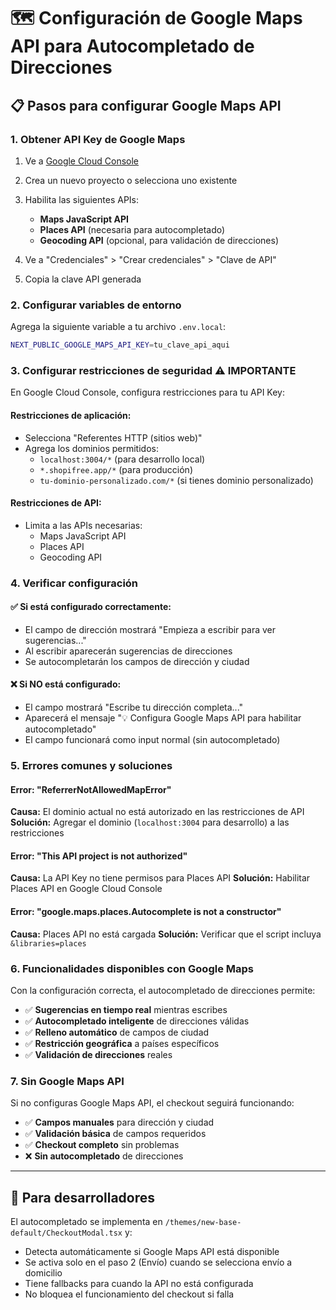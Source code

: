 # 🗺️ Configuración de Google Maps API para Autocompletado de Direcciones

## 📋 Pasos para configurar Google Maps API

### 1. Obtener API Key de Google Maps

1. Ve a [Google Cloud Console](https://console.cloud.google.com/)
2. Crea un nuevo proyecto o selecciona uno existente
3. Habilita las siguientes APIs:
   - **Maps JavaScript API**
   - **Places API** (necesaria para autocompletado)
   - **Geocoding API** (opcional, para validación de direcciones)

4. Ve a "Credenciales" > "Crear credenciales" > "Clave de API"
5. Copia la clave API generada

### 2. Configurar variables de entorno

Agrega la siguiente variable a tu archivo `.env.local`:

```bash
NEXT_PUBLIC_GOOGLE_MAPS_API_KEY=tu_clave_api_aqui
```

### 3. Configurar restricciones de seguridad ⚠️ IMPORTANTE

En Google Cloud Console, configura restricciones para tu API Key:

#### **Restricciones de aplicación:**
- Selecciona "Referentes HTTP (sitios web)"
- Agrega los dominios permitidos:
  - `localhost:3004/*` (para desarrollo local)
  - `*.shopifree.app/*` (para producción)
  - `tu-dominio-personalizado.com/*` (si tienes dominio personalizado)

#### **Restricciones de API:**
- Limita a las APIs necesarias:
  - Maps JavaScript API
  - Places API
  - Geocoding API

### 4. Verificar configuración

#### ✅ Si está configurado correctamente:
- El campo de dirección mostrará "Empieza a escribir para ver sugerencias..."
- Al escribir aparecerán sugerencias de direcciones
- Se autocompletarán los campos de dirección y ciudad

#### ❌ Si NO está configurado:
- El campo mostrará "Escribe tu dirección completa..."
- Aparecerá el mensaje "💡 Configura Google Maps API para habilitar autocompletado"
- El campo funcionará como input normal (sin autocompletado)

### 5. Errores comunes y soluciones

#### Error: "ReferrerNotAllowedMapError"
**Causa:** El dominio actual no está autorizado en las restricciones de API
**Solución:** Agregar el dominio (`localhost:3004` para desarrollo) a las restricciones

#### Error: "This API project is not authorized"
**Causa:** La API Key no tiene permisos para Places API
**Solución:** Habilitar Places API en Google Cloud Console

#### Error: "google.maps.places.Autocomplete is not a constructor"
**Causa:** Places API no está cargada
**Solución:** Verificar que el script incluya `&libraries=places`

### 6. Funcionalidades disponibles con Google Maps

Con la configuración correcta, el autocompletado de direcciones permite:

- ✅ **Sugerencias en tiempo real** mientras escribes
- ✅ **Autocompletado inteligente** de direcciones válidas
- ✅ **Relleno automático** de campos de ciudad
- ✅ **Restricción geográfica** a países específicos
- ✅ **Validación de direcciones** reales

### 7. Sin Google Maps API

Si no configuras Google Maps API, el checkout seguirá funcionando:

- ✅ **Campos manuales** para dirección y ciudad
- ✅ **Validación básica** de campos requeridos
- ✅ **Checkout completo** sin problemas
- ❌ **Sin autocompletado** de direcciones

---

## 🔧 Para desarrolladores

El autocompletado se implementa en `/themes/new-base-default/CheckoutModal.tsx` y:

- Detecta automáticamente si Google Maps API está disponible
- Se activa solo en el paso 2 (Envío) cuando se selecciona envío a domicilio
- Tiene fallbacks para cuando la API no está configurada
- No bloquea el funcionamiento del checkout si falla
